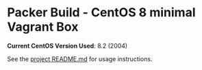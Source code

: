 # Packer Build - CentOS 8 minimal Vagrant Box

**Current CentOS Version Used**: 8.2 (2004)

See the [project README.md](../README.md) for usage instructions.
